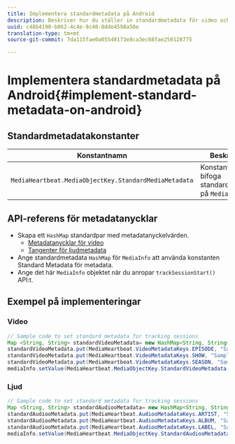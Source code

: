 ```yaml
---
title: Implementera standardmetadata på Android
description: Beskriver hur du ställer in standardmetadata för video och annonsering som ska skickas med spårningsanrop på Android.
uuid: c48b4190-b062-4c4e-9c40-8dde4598a50e
translation-type: tm+mt
source-git-commit: 7da115fae0a05548173e8ca3ec68fae250128775

---
```



# Implementera standardmetadata på Android{#implement-standard-metadata-on-android}

## Standardmetadatakonstanter

| Konstantnamn | Beskrivning |
|---|---|
| `MediaHeartbeat.MediaObjectKey.StandardMediaMetadata` | Konstant för att bifoga standardmetadata på `MediaObject`. |

## API-referens för metadatanycklar

* Skapa ett `HashMap` standardpar med metadatanyckelvärden.
   * [Metadatanycklar för video](https://adobe-marketing-cloud.github.io/media-sdks/reference/android/com/adobe/primetime/va/simple/MediaHeartbeat.VideoMetadataKeys.html)
   * [Tangenter för ljudmetadata](https://adobe-marketing-cloud.github.io/media-sdks/reference/android/com/adobe/primetime/va/simple/MediaHeartbeat.AudioMetadataKeys.html)
* Ange standardmetadata `HashMap` för `MediaInfo` att använda konstanten Standard Metadata för metadata.
* Ange det här `MediaInfo` objektet när du anropar `trackSessionStart()` API:t.

## Exempel på implementeringar

### Video

```java
// Sample code to set standard metadata for tracking sessions 
Map <String, String> standardVideoMetadata= new HashMap<String, String>(); 
standardVideoMetadata.put(MediaHeartbeat.VideoMetadataKeys.EPISODE, "Sample Episode"); 
standardVideoMetadata.put(MediaHeartbeat.VideoMetadataKeys.SHOW, "Sample Show"); 
standardVideoMetadata.put(MediaHeartbeat.VideoMetadataKeys.SEASON, "Sample Season"); 
mediaInfo.setValue(MediaHeartbeat.MediaObjectKey.StandardVideoMetadata, standardVideoMetadata);
```

### Ljud

```java
// Sample code to set standard metadata for tracking sessions 
Map <String, String> standardAudiooMetadata= new HashMap<String, String>(); 
standardAudiooMetadata.put(MediaHeartbeat.AudiooMetadataKeys.ARTIST, "Sample Artist"); 
standardAudiooMetadata.put(MediaHeartbeat.AudiooMetadataKeys.ALBUM, "Sample Album"); 
standardAudiooMetadata.put(MediaHeartbeat.AudiooMetadataKeys.LABEL, "Sample Label"); 
mediaInfo.setValue(MediaHeartbeat.MediaObjectKey.StandardAudiooMetadata, standardAudiooMetadata);
```
